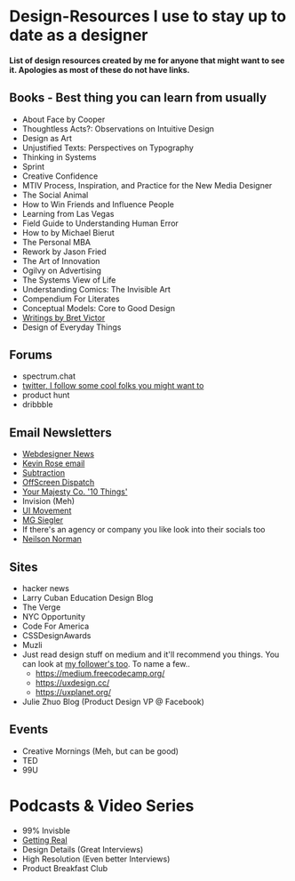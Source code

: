 # Design-Resources I use to stay up to date as a designer
#### List of design resources created by me for anyone that might want to see it. Apologies as most of these do not have links.

## Books - Best thing you can learn from usually
- About Face by Cooper
- Thoughtless Acts?: Observations on Intuitive Design
- Design as Art
- Unjustified Texts: Perspectives on Typography
- Thinking in Systems
- Sprint
- Creative Confidence
- MTIV Process, Inspiration, and Practice for the New Media Designer
- The Social Animal
- How to Win Friends and Influence People
- Learning from Las Vegas
- Field Guide to Understanding Human Error
- How to by Michael Bierut
- The Personal MBA
- Rework by Jason Fried
- The Art of Innovation
- Ogilvy on Advertising
- The Systems View of Life
- Understanding Comics: The Invisible Art
- Compendium For Literates
- Conceptual Models: Core to Good Design
- [Writings by Bret Victor](http://worrydream.com/)
- Design of Everyday Things
## Forums
- spectrum.chat
- [twitter, I follow some cool folks you might want to](http://twitter.com/jacobdfrank)
- product hunt
- dribbble
## Email Newsletters
- [Webdesigner News](https://www.webdesignernews.com/)
- [Kevin Rose email](https://www.kevinrose.com/)
- [Subtraction](https://www.subtraction.com/2007/09/13/from-me-to-y/)
- [OffScreen Dispatch](https://www.offscreenmag.com/dispatch)
- [Your Majesty Co. '10 Things'](http://10things.yourmajesty.co)
- Invision (Meh)
- [UI Movement](https://letterfuel.com/ui-movement/issues/top-5-ui-animations-this-week-8/)
- [MG Siegler](http://newsletter.mgsiegler.com/)
- If there's an agency or company you like look into their socials too
- [Neilson Norman](http://www.nngroup.com/articles/subscribe/)
## Sites
- hacker news
- Larry Cuban Education Design Blog
- The Verge
- NYC Opportunity
- Code For America
- CSSDesignAwards
- Muzli
- Just read design stuff on medium and it'll recommend you things. You can look at [my follower's too](https://medium.com/@JacobDFrank/following). To name a few..
  - https://medium.freecodecamp.org/
  - https://uxdesign.cc/
  - https://uxplanet.org/
- Julie Zhuo Blog (Product Design VP @ Facebook)
## Events
- Creative Mornings (Meh, but can be good)
- TED
- 99U
# Podcasts & Video Series
- 99% Invisble
- [Getting Real](https://www.youtube.com/channel/UCdx5Dk3EWTe2i8YDA7bfl6g)
- Design Details (Great Interviews)
- High Resolution (Even better Interviews)
- Product Breakfast Club


